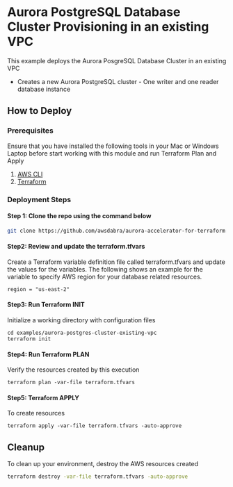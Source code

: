 # Aurora PostgreSQL Database Cluster Provisioning in an existing VPC

This example deploys the Aurora PosgreSQL Database Cluster in an existing VPC

- Creates a new Aurora PostgreSQL cluster - One writer and one reader database instance

## How to Deploy

### Prerequisites

Ensure that you have installed the following tools in your Mac or Windows Laptop before start working with this module and run Terraform Plan and Apply

1. [AWS CLI](https://docs.aws.amazon.com/cli/latest/userguide/install-cliv2.html)
2. [Terraform](https://learn.hashicorp.com/tutorials/terraform/install-cli)

### Deployment Steps

#### Step 1: Clone the repo using the command below

```sh
git clone https://github.com/awsdabra/aurora-accelerator-for-terraform
```

#### Step2: Review and update the terraform.tfvars
Create a Terraform variable definition file called terraform.tfvars and update the values for the variables. The following shows an example for the variable to specify AWS region for your database related resources.
```shell script
region = "us-east-2"
```

#### Step3: Run Terraform INIT
Initialize a working directory with configuration files


```shell script
cd examples/aurora-postgres-cluster-existing-vpc
terraform init
```

#### Step4: Run Terraform PLAN
Verify the resources created by this execution

```shell script
terraform plan -var-file terraform.tfvars
```

#### Step5: Terraform APPLY
To create resources

```shell script
terraform apply -var-file terraform.tfvars -auto-approve
```

## Cleanup

To clean up your environment, destroy the AWS resources created 

```sh
terraform destroy -var-file terraform.tfvars -auto-approve
```

